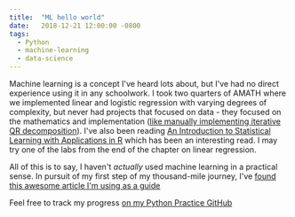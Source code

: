 ```yaml
---
title:  "ML hello world"
date:   2018-12-21 12:00:00 -0800
tags:
  - Python
  - machine-learning
  - data-science
---
```


Machine learning is a concept I've heard lots about, but I've had no direct experience using it in any schoolwork. I took two quarters of AMATH where we implemented linear and logistic regression with varying degrees of complexity, but never had projects that focused on data - they focused on the mathematics and implementation ([like manually implementing iterative QR decomposition](https://en.wikipedia.org/wiki/QR_decomposition)). I've also been reading [An Introduction to Statistical Learning with Applications in R](https://www-bcf.usc.edu/~gareth/ISL/) which has been an interesting read. I may try one of the labs from the end of the chapter on linear regression.

All of this is to say, I haven't *actually* used machine learning in a practical sense. In pursuit of my first step of my thousand-mile journey, I've [found this awesome article I'm using as a guide](https://machinelearningmastery.com/machine-learning-in-python-step-by-step/)

Feel free to track my progress [on my Python Practice GitHub](https://github.com/dtklein7/python_practice)
